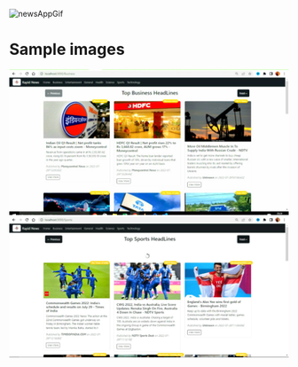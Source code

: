 
![newsAppGif](https://user-images.githubusercontent.com/98182593/182778215-864cb32f-24db-46c9-baaa-f6e6c52fab3b.gif)

# Sample images
![](images/sample1.jpeg)
![](images/sample2.jpeg)
